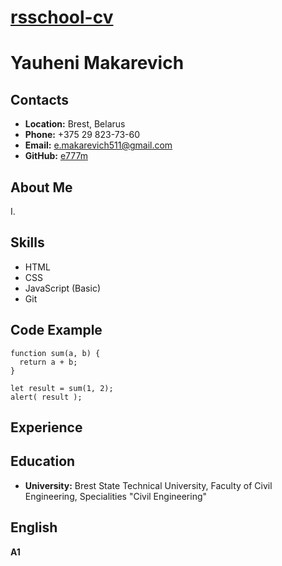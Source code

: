 # __[rsschool-cv](https://e777m.github.io/rsschool-cv/)__

# __Yauheni Makarevich__

## __Contacts__
- __Location:__ Brest, Belarus
- __Phone:__ +375 29 823-73-60
- __Email:__ e.makarevich511@gmail.com
- __GitHub:__ [e777m](https://github.com/e777m)

## __About Me__
I. 

## __Skills__
- HTML
- CSS
- JavaScript (Basic)
- Git

## __Code Example__
```
function sum(a, b) {
  return a + b;
}

let result = sum(1, 2);
alert( result );
```

## __Experience__

## __Education__ 
- __University:__ Brest State Technical University, Faculty of Civil Engineering, Specialities "Civil Engineering"

## __English__
__A1__